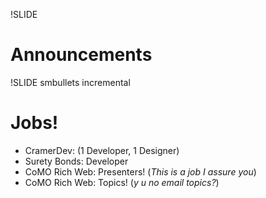 !SLIDE
# Announcements #

!SLIDE smbullets incremental
# Jobs! #
* CramerDev: (1 Developer, 1 Designer)
* Surety Bonds: Developer
* CoMO Rich Web: Presenters! (_This is a job I assure you_)
* CoMO Rich Web: Topics! (_y u no email topics?_)